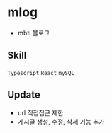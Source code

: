 # mlog

-   mbti 블로그

## Skill

<code>Typescript</code> <code>React</code> <code>mySQL</code>

## Update

-   url 직접접근 제한
-   게시글 생성, 수정, 삭제 기능 추가
